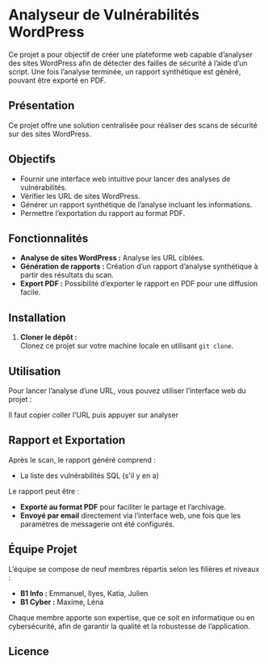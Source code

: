 # Analyseur de Vulnérabilités WordPress

Ce projet a pour objectif de créer une plateforme web capable d’analyser des sites WordPress afin de détecter des failles de sécurité à l’aide d’un script. Une fois l’analyse terminée, un rapport synthétique est généré, pouvant être exporté en PDF.

## Présentation

Ce projet offre une solution centralisée pour réaliser des scans de sécurité sur des sites WordPress. 

## Objectifs

- Fournir une interface web intuitive pour lancer des analyses de vulnérabilités.
- Vérifier les URL de sites WordPress.
- Générer un rapport synthétique de l’analyse incluant les informations.
- Permettre l’exportation du rapport au format PDF.

## Fonctionnalités

- **Analyse de sites WordPress :** Analyse les URL ciblées.
- **Génération de rapports :** Création d’un rapport d’analyse synthétique à partir des résultats du scan.
- **Export PDF :** Possibilité d’exporter le rapport en PDF pour une diffusion facile.

## Installation

1. **Cloner le dépôt :**  
   Clonez ce projet sur votre machine locale en utilisant `git clone`.

## Utilisation

Pour lancer l’analyse d’une URL, vous pouvez utiliser l’interface web du projet : 

Il faut copier coller l'URL puis appuyer sur analyser

## Rapport et Exportation

Après le scan, le rapport généré comprend :

- La liste des vulnérabilités SQL (s'il y en a)

Le rapport peut être :
- **Exporté au format PDF** pour faciliter le partage et l’archivage.
- **Envoyé par email** directement via l’interface web, une fois que les paramètres de messagerie ont été configurés.

## Équipe Projet

L’équipe se compose de neuf membres répartis selon les filières et niveaux :

- **B1 Info :** Emmanuel, Ilyes, Katia, Julien
- **B1 Cyber :** Maxime, Léna

Chaque membre apporte son expertise, que ce soit en informatique ou en cybersécurité, afin de garantir la qualité et la robustesse de l’application.

## Licence


